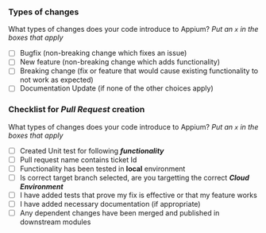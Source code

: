 ### Types of changes

What types of changes does your code introduce to Appium?
_Put an `x` in the boxes that apply_

- [ ] Bugfix (non-breaking change which fixes an issue)
- [ ] New feature (non-breaking change which adds functionality)
- [ ] Breaking change (fix or feature that would cause existing functionality to not work as expected)
- [ ] Documentation Update (if none of the other choices apply)

### Checklist for _Pull Request_ creation

What types of changes does your code introduce to Appium?
_Put an `x` in the boxes that apply_

- [ ] Created Unit test for following **_functionality_**
- [ ] Pull request name contains ticket Id
- [ ] Functionality has been tested in **local** environment
- [ ] Is correct target branch selected, are you targetting the correct **_Cloud Environment_**
- [ ] I have added tests that prove my fix is effective or that my feature works
- [ ] I have added necessary documentation (if appropriate)
- [ ] Any dependent changes have been merged and published in downstream modules
